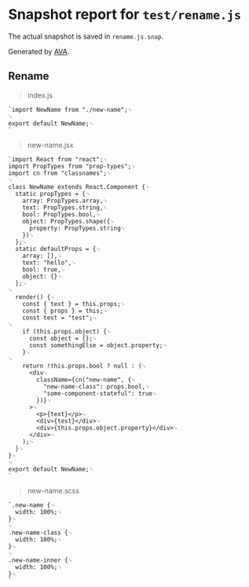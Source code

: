 # Snapshot report for `test/rename.js`

The actual snapshot is saved in `rename.js.snap`.

Generated by [AVA](https://ava.li).

## Rename

> index.js

    `import NewName from "./new-name";␊
    ␊
    export default NewName;␊
    `

> new-name.jsx

    `import React from "react";␊
    import PropTypes from "prop-types";␊
    import cn from "classnames";␊
    ␊
    class NewName extends React.Component {␊
      static propTypes = {␊
        array: PropTypes.array,␊
        text: PropTypes.string,␊
        bool: PropTypes.bool,␊
        object: PropTypes.shape({␊
          property: PropTypes.string␊
        })␊
      };␊
      static defaultProps = {␊
        array: [],␊
        text: "hello",␊
        bool: true,␊
        object: {}␊
      };␊
    ␊
      render() {␊
        const { text } = this.props;␊
        const { props } = this;␊
        const test = "test";␊
    ␊
        if (this.props.object) {␊
          const object = {};␊
          const somethingElse = object.property;␊
        }␊
    ␊
        return !this.props.bool ? null : (␊
          <div␊
            className={cn("new-name", {␊
              "new-name-class": props.bool,␊
              "some-component-stateful": true␊
            })}␊
          >␊
            <p>{text}</p>␊
            <div>{test}</div>␊
            <div>{this.props.object.property}</div>␊
          </div>␊
        );␊
      }␊
    }␊
    ␊
    export default NewName;␊
    `

> new-name.scss

    `.new-name {␊
      width: 100%;␊
    }␊
    ␊
    .new-name-class {␊
      width: 100%;␊
    }␊
    ␊
    .new-name-inner {␊
      width: 100%;␊
    }␊
    `
